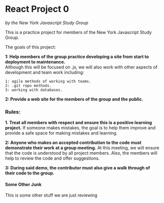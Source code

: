 # React Project 0
_by the New York Javascript Study Group_

This is a practice project for members of the New York Javascript Study Group.

The goals of this project: 

**1: Help members of the group practice developing a site from start to 
deployment to maintenance.**  
Although this will be focused on .js, we will also work with other aspects of 
development and team work including:
 
    1: agile methods of working with teams.
    2: .git repo methods.
    3: working with databases.
    
**2: Provide a web site for the members of the group and the public.**

### Rules: 
**1. Treat all members with respect and ensure this is a positive learning project.** 
If someone makes mistakes, the goal is to help them improve and provide a safe space 
for making mistakes and learning.

**2: Anyone who makes an accepted contribution to the code must demonstrate their work at a group meeting.** 
At this meeting, we will ensure that the code is understood by all project 
members.  Also, the members will help to review the code and offer suggestions.

**3: During said demo, the contributor must also give a walk through of their code to the group.**  

 
#### Some Other Junk
This is some other stuff we are just reviewing
      

